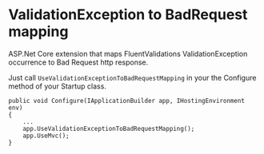 # ValidationException to BadRequest mapping
ASP.Net Core extension that maps FluentValidations ValidationException occurrence to Bad Request http response.

Just call `UseValidationExceptionToBadRequestMapping` in your the Configure method of your Startup class.
```
public void Configure(IApplicationBuilder app, IHostingEnvironment env)
{
    ...
    app.UseValidationExceptionToBadRequestMapping();
    app.UseMvc();
}
```